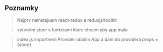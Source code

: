 ## Poznamky

>Najprv nainstajuem react-redux a reduxjs/toolkit

>vytvorim store s funkciami ktore chcem aby app mala

>index.js importnem Provider obalim App a dam do providera props ={store}

